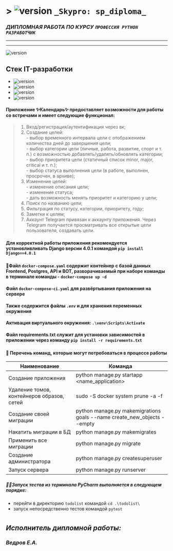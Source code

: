# > ![version](https://www.linux.org.ru/tango/img/general-logo.png) **`_Skypro: sp_diploma_`**

### _ДИПЛОМНАЯ РАБОТА ПО КУРСУ ``ПРОФЕССИЯ PYTHON РАЗРАБОТЧИК``_
---
---
![version](https://www.quasa.io/storage/photos/%D0%A4%D0%BE%D1%82%D0%BE/00%20%D0%9F%D0%BB%D0%B0%D0%BD%207.png)

## Стек IT-разработки

* ![version](https://img.shields.io/badge/Python-v_3.10-informational/?style=social&logo=Python)
* ![version](https://img.shields.io/badge/Django-v_4.0.1-informational/?style=social&logo=Django)
* ![version](https://img.shields.io/badge/PostgreSQL-v_15_alpine-informational/?style=social&logo=Postgresql)
* ![version](https://img.shields.io/badge/Docker_Desktop-v_4.15.0-informational/?style=social&logo=Docker)

#### Приложение ✨Календарь✨ предоставляет возможности для работы со встречами и имеет следующие функционал:

> 1. Вход/регистрация/аутентификация через вк;
>2. Создание целей:<br/>
    - выбор временного интервала цели с отображением количества дней до завершения цели;<br/>
    - выбор категории цели (личные, работа, развитие, спорт и т. п.) с возможностью добавлять/удалять/обновлять категории;<br/>
    - выбор приоритета цели (статичный список minor, major, critical и т. п.);<br/>
    - выбор статуса выполнения цели (в работе, выполнен, просрочен, в архиве);<br/>
>3. Изменение целей:<br/>
    - изменение описания цели;<br/>
    - изменение статуса;<br/>
    - дать возможность менять приоритет и категорию у цели;<br/>
>4. Поиск по названию цели;
>5. Фильтрация по статусу, категории, приоритету, году;
>6. Заметки к целям;
>7. Аккаунт Telegram привязан к аккаунту приложения. Через Telegram получается просматривать все открытые цели пользователя, создавать цели.
###
#### Для корректной работы приложения рекомендуется установливливать Django версии 4.0.1 командой `pip install Django==4.0.1`
###
#### 👋Файл `docker-compose.yaml` содержит контейнер с базой данных Frontend, Postgres, API и BOT, разворачиваемый при наборе команды в терминале команды - `docker-compose up -d`
#### Файл `docker-compose-ci.yaml` для развёртывания приложения на сервере
#### Также содержится файлы *`.env`* и для хранения переменных окружения
####
#### Активация виртуального окружения: `.\venv\Scripts\Activate`
#### Файл requirements.txt служит для установки зависимостей в приложении через команду `pip install -r requirements.txt`
###
#### 📝 Перечень команд, которые могут потребоваться в процессе работы

|Наименование | Команда |
| ------ | ------ |
| Cоздание приложения | python manage.py startapp <name_application>|
| Удаление томов, контейнеров образов, сетей | sudo -S docker system prune -a -f|
| Создание своей миграции | python manage.py makemigrations goals --name create_new_objects --empty |
| Накатить миграции в БД | python manage.py makemigrates |
| Применить все миграции | python manage.py migrate|
| Создание администратора | python manage.py createsuperuser |
| Запуск сервера  | python manage.py runserver |
###
####
##### 👨‍💻Запуск тестов из терминала PyCharm выполняется в следующем порядке:
- перейти в директорию `todolist` командой `cd .\todolist\`
- запуск непосредственно тестов командой `pytest`
#
## ***Исполнитель дипломной работы:***
### ***Ведров Е.А.***